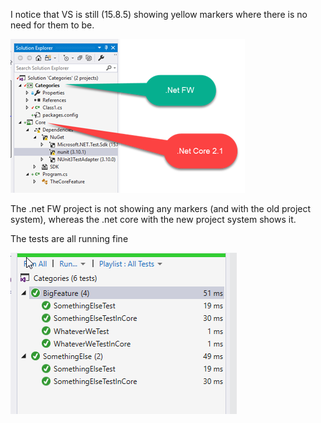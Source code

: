 I notice that VS is still (15.8.5) showing yellow markers where there is no need for them to be.

![](images/file1.png)

The .net FW project is not showing any markers (and with the old project system), whereas the .net core with the new project system shows it.

The tests are all running fine

![](images/file2.png)
